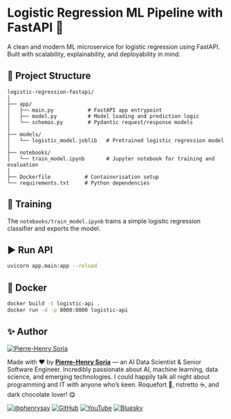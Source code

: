 
# Logistic Regression ML Pipeline with FastAPI 🚀

A clean and modern ML microservice for logistic regression using FastAPI. Built with scalability, explainability, and deployability in mind.

## 🔧 Project Structure

```
logistic-regression-fastapi/
│
├── app/
│   ├── main.py           # FastAPI app entrypoint
│   ├── model.py          # Model loading and prediction logic
│   └── schemas.py        # Pydantic request/response models
│
├── models/
│   └── logistic_model.joblib   # Pretrained logistic regression model
│
├── notebooks/
│   └── train_model.ipynb       # Jupyter notebook for training and evaluation
│
├── Dockerfile           # Containerisation setup
└── requirements.txt     # Python dependencies
```

## 🧪 Training

The `notebooks/train_model.ipynb` trains a simple logistic regression classifier and exports the model.

## ▶️ Run API

```bash
uvicorn app.main:app --reload
```

## 🐳 Docker

```bash
docker build -t logistic-api .
docker run -d -p 8000:8000 logistic-api
```

## ✨ Author

[![Pierre-Henry Soria](https://avatars0.githubusercontent.com/u/1325411?s=200)](https://ph7.me)

Made with ❤️ by **[Pierre-Henry Soria](https://pierrehenry.be)** — an AI Data Scientist & Senior Software Engineer. Incredibly passionate about AI, machine learning, data science, and emerging technologies. I could happily talk all night about programming and IT with anyone who’s keen. Roquefort 🧀, ristretto ☕️, and dark chocolate lover! 😋

[![@phenrysay](https://img.shields.io/badge/x-000000?style=for-the-badge&logo=x)](https://x.com/phenrysay)  [![GitHub](https://img.shields.io/badge/GitHub-100000?style=for-the-badge&logo=github&logoColor=white)](https://github.com/pH-7)  [![YouTube](https://img.shields.io/badge/YouTube-FF0000?style=for-the-badge&logo=youtube&logoColor=white)](https://youtu.be/cWBuZ4DXGK4)  [![Bluesky](https://img.shields.io/badge/bluesky-1e90ff?style=for-the-badge&logo=data:image/svg+xml;base64,PHN2ZyBmaWxsPSIjMDAwMDAwIiBoZWlnaHQ9IjI0cHgiIHZpZXdCb3g9IjAgMCAzMiAzMiIgd2lkdGg9IjI0cHgiIHhtbG5zPSJodHRwOi8vd3d3LnczLm9yZy8yMDAwL3N2ZyI+PHBhdGggZD0iTTMwIDZsLTIuOTk5LTEuNjY2TDMyIDMuMzQgMjMuMTg5IDAgMTYuMDA2IDUuMzQgOC44MTMgMCAwIDMuMzQgNC45OTkgNC4zMzQgMCA2bDUuMDAxIDQuODAzTDQgMjAuODFWMjRsNS4wMDEtMS42NjZMMTYgMjhMMjIuOTk5IDIyLjM0IDMyIDI0di0zLjE4OUwyNy4wMDIgMTIgMzAgNiIgLz48L3N2Zz4=)](https://bsky.app/profile/ph7s.bsky.social "Bluesky Profile")
